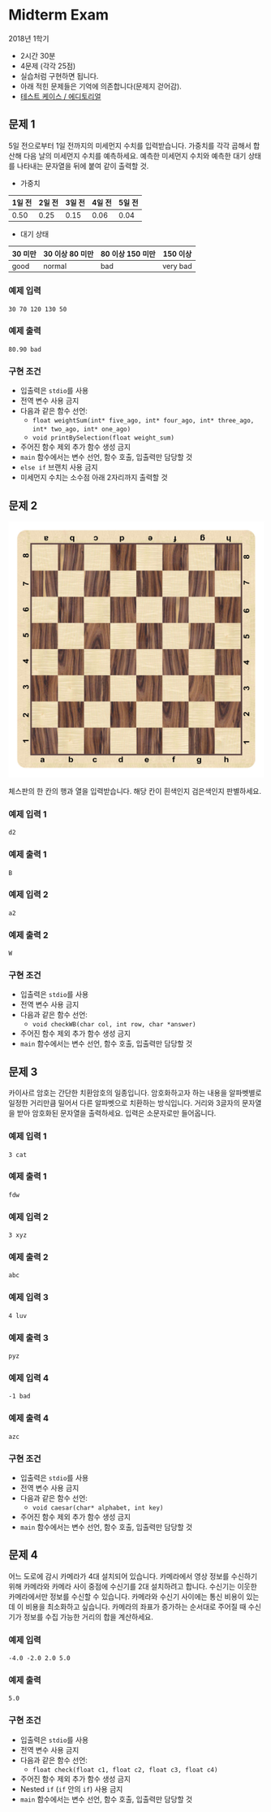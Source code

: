 # Midterm Exam

2018년 1학기

- 2시간 30분
- 4문제 (각각 25점)
- 실습처럼 구현하면 됩니다.
- 아래 적힌 문제들은 기억에 의존합니다(문제지 걷어감).
- [테스트 케이스 / 에디토리얼](editorial.md)



## 문제 1

5일 전으로부터 1일 전까지의 미세먼지 수치를 입력받습니다. 가중치를 각각 곱해서 합산해 다음 날의 미세먼지 수치를 예측하세요. 예측한 미세먼지 수치와 예측한 대기 상태를 나타내는 문자열을 뒤에 붙여 같이 출력할 것.

- 가중치

| 1일 전 | 2일 전 | 3일 전 | 4일 전 | 5일 전 |
| ------ | ------ | ------ | ------ | ------ |
| 0.50   | 0.25   | 0.15   | 0.06   | 0.04   |

- 대기 상태

| 30 미만 | 30 이상 80 미만 | 80 이상 150 미만 | 150 이상 |
| ------- | --------------- | ---------------- | -------- |
| good    | normal          | bad              | very bad |

### 예제 입력

```
30 70 120 130 50
```



### 예제 출력

```
80.90 bad
```



### 구현 조건

- 입출력은 `stdio`를 사용
- 전역 변수 사용 금지
- 다음과 같은 함수 선언:
  - `float weightSum(int* five_ago, int* four_ago, int* three_ago, int* two_ago, int* one_ago)`
  - `void printBySelection(float weight_sum)`
- 주어진 함수 제외 추가 함수 생성 금지
- `main` 함수에서는 변수 선언, 함수 호출, 입출력만 담당할 것
- `else if` 브랜치 사용 금지
- 미세먼지 수치는 소수점 아래 2자리까지 출력할 것



## 문제 2

![체스판](chessboard.jpg)

체스판의 한 칸의 행과 열을 입력받습니다. 해당 칸이 흰색인지 검은색인지 판별하세요.



### 예제 입력 1

```
d2
```



### 예제 출력 1

```
B
```



### 예제 입력 2

```
a2
```



### 예제 출력 2

```
W
```



### 구현 조건

- 입출력은 `stdio`를 사용
- 전역 변수 사용 금지
- 다음과 같은 함수 선언:
  - `void checkWB(char col, int row, char *answer)`
- 주어진 함수 제외 추가 함수 생성 금지
- `main` 함수에서는 변수 선언, 함수 호출, 입출력만 담당할 것



## 문제 3

카이사르 암호는 간단한 치환암호의 일종입니다. 암호화하고자 하는 내용을 알파벳별로 일정한 거리만큼 밀어서 다른 알파벳으로 치환하는 방식입니다. 거리와 3글자의 문자열을 받아 암호화된 문자열을 출력하세요. 입력은 소문자로만 들어옵니다.

### 예제 입력 1

```
3 cat
```



### 예제 출력 1

```
fdw
```



### 예제 입력 2

```
3 xyz
```



### 예제 출력 2

```
abc
```



### 예제 입력 3

```
4 luv
```



### 예제 출력 3

```
pyz
```



### 예제 입력 4

```
-1 bad
```



### 예제 출력 4

```
azc
```



### 구현 조건

- 입출력은 `stdio`를 사용
- 전역 변수 사용 금지
- 다음과 같은 함수 선언:
  - `void caesar(char* alphabet, int key)`
- 주어진 함수 제외 추가 함수 생성 금지
- `main` 함수에서는 변수 선언, 함수 호출, 입출력만 담당할 것



## 문제 4

어느 도로에 감시 카메라가 4대 설치되어 있습니다. 카메라에서 영상 정보를 수신하기 위해 카메라와 카메라 사이 중점에 수신기를 2대 설치하려고 합니다. 수신기는 이웃한 카메라에서만 정보를 수신할 수 있습니다. 카메라와 수신기 사이에는 통신 비용이 있는데 이 비용을 최소화하고 싶습니다. 카메라의 좌표가 증가하는 순서대로 주어질 때 수신기가 정보를 수집 가능한 거리의 합을 계산하세요.

### 예제 입력

```
-4.0 -2.0 2.0 5.0
```



### 예제 출력

```
5.0
```



### 구현 조건

- 입출력은 `stdio`를 사용
- 전역 변수 사용 금지
- 다음과 같은 함수 선언:
  - `float check(float c1, float c2, float c3, float c4)`
- 주어진 함수 제외 추가 함수 생성 금지
- Nested `if` (`if` 안의 `if`) 사용 금지
- `main` 함수에서는 변수 선언, 함수 호출, 입출력만 담당할 것